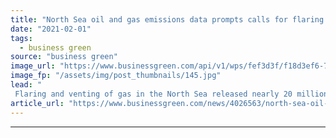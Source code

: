 ```yaml
---
title: "North Sea oil and gas emissions data prompts calls for flaring ban"
date: "2021-02-01"
tags: 
  - business green
source: "business green"
image_url: "https://www.businessgreen.com/api/v1/wps/fef3d3f/f18d3ef6-737a-43b9-aa33-8fdd36b0668b/1/iStock-1166725469-flaring-oil-and-gas-185x114.jpg"
image_fp: "/assets/img/post_thumbnails/145.jpg"
lead: "
 Flaring and venting of gas in the North Sea released nearly 20 million tonnes of CO2 equivalent between 2015 and 2019, data obtained by Greenpeace shows ..."
article_url: "https://www.businessgreen.com/news/4026563/north-sea-oil-gas-emissions-prompts-calls-flaring-ban"
---
```


---
